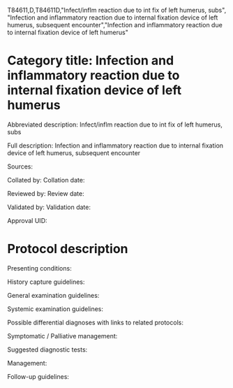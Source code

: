 T84611,D,T84611D,"Infect/inflm reaction due to int fix of left humerus, subs", "Infection and inflammatory reaction due to internal fixation device of left humerus, subsequent encounter","Infection and inflammatory reaction due to internal fixation device of left humerus"
# Category title: Infection and inflammatory reaction due to internal fixation device of left humerus

Abbreviated description: Infect/inflm reaction due to int fix of left humerus, subs

Full description: Infection and inflammatory reaction due to internal fixation device of left humerus, subsequent encounter

Sources:

Collated by:
Collation date:

Reviewed by:
Review date:

Validated by:
Validation date:

Approval UID:

# Protocol description

Presenting conditions:

History capture guidelines:

General examination guidelines:

Systemic examination guidelines:

Possible differential diagnoses with links to related protocols:

Symptomatic / Palliative management:

Suggested diagnostic tests:

Management:

Follow-up guidelines:
